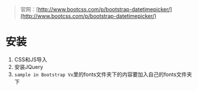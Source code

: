 >官网：[http://www.bootcss.com/p/bootstrap-datetimepicker/](http://www.bootcss.com/p/bootstrap-datetimepicker/)

# 安装
1. CSS和JS导入
2. 安装JQuery
3. `sample in Bootstrap Vx`里的fonts文件夹下的内容要加入自己的fonts文件夹下